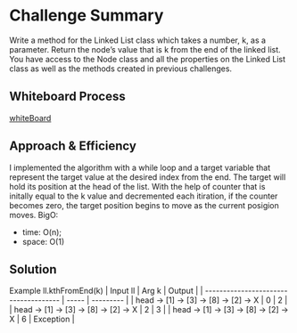 # Challenge Summary
<!-- Description of the challenge -->
Write a method for the Linked List class which takes a number, k, as a parameter. Return the node’s value that is k from the end of the linked list. You have access to the Node class and all the properties on the Linked List class as well as the methods created in previous challenges.

## Whiteboard Process
<!-- Embedded whiteboard image -->

[whiteBoard](../../../../assets/whiteboard07.jpeg)

## Approach & Efficiency
<!-- What approach did you take? Why? What is the Big O space/time for this approach? -->
I implemented the algorithm with a while loop and a target variable that represent the target value at the desired index from the end. The target will hold its position at the head of the list. With the help of counter that is initally equal to the k value and decremented each itiration, if the counter becomes zero, the target position begins to move as the current posigion moves.
BigO:

* time: O(n);
* space: O(1)

## Solution
<!-- Show how to run your code, and examples of it in action -->
Example
ll.kthFromEnd(k)
| Input ll                              | Arg k | Output    |
| ------------------------------------- | ----- | --------- |
| head -> [1] -> [3] -> [8] -> [2] -> X | 0     | 2         |
| head -> [1] -> [3] -> [8] -> [2] -> X | 2     | 3         |
| head -> [1] -> [3] -> [8] -> [2] -> X | 6     | Exception |
